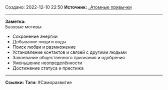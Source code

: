Создано: 2022-12-10 22:50
**Источник:** [_Атомные привычки](_Атомные%20привычки.md)
***
**Заметка:**  
Базовые мотивы:
- Сохранение энергии
- Добывание пищи и воды
- Поиск любви и размножение
- Установление контактов и связей с другими людьми
- Завоевание общественного признания и одобрения
- Уменьшение неопределённости
- Достижение статуса и престижа
***
**Ссылки:** 
**Тэги:** #Саморазвитие 

